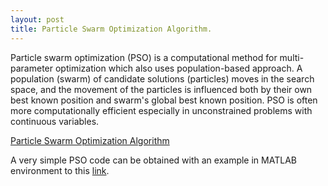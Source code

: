```yaml
---
layout: post
title: Particle Swarm Optimization Algorithm.
---
```


Particle swarm optimization (PSO) is a computational method for multi-parameter optimization which also uses population-based approach. A population (swarm) of candidate solutions (particles) moves in the search space, and the movement of the particles is influenced both by their own best known position and swarm's global best known position. PSO is often more computationally efficient especially in unconstrained problems with continuous variables.


[Particle Swarm Optimization Algorithm](https://www.youtube.com/watch?v=HT15dq9Af7Q)


A very simple PSO code can be obtained with an example in MATLAB environment to this [link](http://www.mathworks.com/help/gads/particle-swarm-optimization-algorithm.html).

